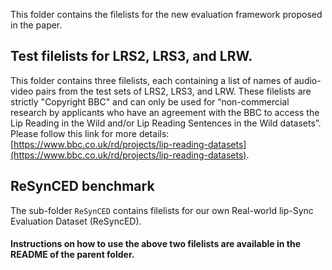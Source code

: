 This folder contains the filelists for the new evaluation framework proposed in the paper. 

## Test filelists for LRS2, LRS3, and LRW.

This folder contains three filelists, each containing a list of names of audio-video pairs from the test sets of LRS2, LRS3, and LRW. These filelists are strictly "Copyright BBC" and can only be used for “non-commercial research by applicants who have an agreement with the BBC to access the Lip Reading in the Wild and/or Lip Reading Sentences in the Wild datasets”. Please follow this link for more details: [https://www.bbc.co.uk/rd/projects/lip-reading-datasets](https://www.bbc.co.uk/rd/projects/lip-reading-datasets). 


## ReSynCED benchmark

The sub-folder `ReSynCED` contains filelists for our own Real-world lip-Sync Evaluation Dataset (ReSyncED).


#### Instructions on how to use the above two filelists are available in the README of the parent folder. 
